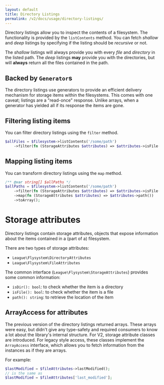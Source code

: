 ```yaml
---
layout: default
title: Directory Listings
permalink: /v2/docs/usage/directory-listings/
---
```


Directory listings allow you to inspect the contents of a filesystem. The functionality
is provided by the `listContents` method. You can fetch _shallow_ and _deep_ listings by
specifying if the listing should be _recursive_ or not.

The _shallow_ listings will always provide you with every _file_ and _directory_ in the
listed path. The _deep_ listings **may** provide you with the directories, but will **always**
return all the files contained in the path.

## Backed by `Generator`s

The directory listings use generators to provide an efficient delivery mechanism for
storage items within the filesystems. This comes with one caveat; listings are a "read-once"
response. Unlike arrays, when a generator has yielded all if its response the items are gone.

## Filtering listing items

You can filter directory listings using the `filter` method.

```php
$allFiles = $filesystem->listContents('/some/path')
    ->filter(fn (StorageAttributes $attributes) => $attributes->isFile());
``` 

## Mapping listing items

You can transform directory listings using the `map` method.

```php
/** @var string[] $allPaths */
$allPaths = $filesystem->listContents('/some/path')
    ->filter(fn (StorageAttributes $attributes) => $attributes->isFile())
    ->map(fn (StorageAttributes $attributes) => $attributes->path())
    ->toArray();
```

# Storage attributes

Directory listings contain storage attributes, objects that expose information about
the items contained in a (part of a) filesystem.

There are two types of storage attributes:

- `League\Flysystem\DirectoryAttributes`
- `League\Flysystem\FileAttributes`

The common interface (`League\Flysystem\StorageAttributes`) provides some common information:

- `isDir(): bool`: to check whether the item is a directory
- `isFile(): bool`: to check whether the item is a file
- `path(): string`: to retrieve the location of the item

## ArrayAccess for attributes

The previous version of the directory listings returned arrays. These arrays were easy, but
didn't give any type-safety and required consumers to know a lot about the library's internal
structure. For V2, storage attribute classes are introduced. For legacy style access, these
classes implement the `ArrayAccess` interface, which allows you to fetch information from
the instances as if they are arrays.

For example:

```php
$lastModified = $fileAttributes->lastModified();
// is the same as
$lastModified = $fileAttributes['last_modified'];
```

